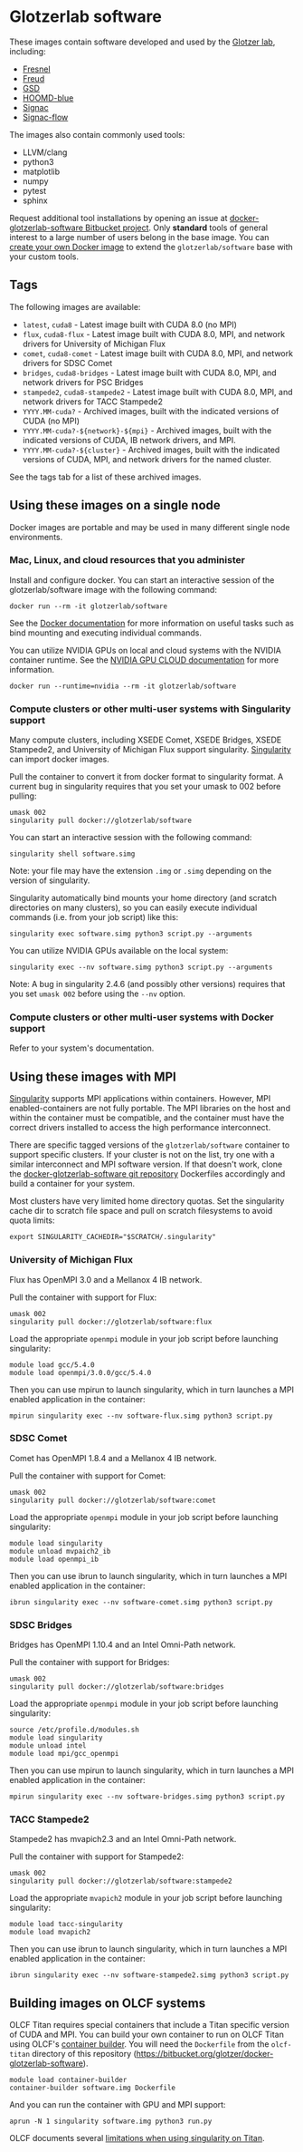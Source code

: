 # Glotzerlab software

These images contain software developed and used by the [Glotzer lab](http://glotzerlab.engin.umich.edu/home/), including:

  * [Fresnel](https://bitbucket.org/glotzer/fresnel)
  * [Freud](https://bitbucket.org/glotzer/freud)
  * [GSD](https://bitbucket.org/glotzer/gsd)
  * [HOOMD-blue](http://glotzerlab.engin.umich.edu/hoomd-blue/)
  * [Signac](http://signac.io)
  * [Signac-flow](http://signac.io)

The images also contain commonly used tools:

  * LLVM/clang
  * python3
  * matplotlib
  * numpy
  * pytest
  * sphinx

Request additional tool installations by opening an issue at [docker-glotzerlab-software Bitbucket project](https://bitbucket.org/glotzer/docker-glotzerlab-software). Only **standard** tools of general interest to a large number of users belong in the base image. You can [create your own Docker image](https://docs.docker.com/get-started/part2/) to extend the ``glotzerlab/software`` base with your custom tools.

## Tags

The following images are available:

  * ``latest``, ``cuda8`` - Latest image built with CUDA 8.0 (no MPI)
  * ``flux``, ``cuda8-flux`` - Latest image built with CUDA 8.0, MPI, and network drivers for University of Michigan Flux
  * ``comet``, ``cuda8-comet`` - Latest image built with CUDA 8.0, MPI, and network drivers for SDSC Comet
  * ``bridges``, ``cuda8-bridges`` - Latest image built with CUDA 8.0, MPI, and network drivers for PSC Bridges
  * ``stampede2``, ``cuda8-stampede2`` - Latest image built with CUDA 8.0, MPI, and network drivers for TACC Stampede2
  * ``YYYY.MM-cuda?`` - Archived images, built with the indicated versions of CUDA (no MPI)
  * ``YYYY.MM-cuda?-${network}-${mpi}`` - Archived images, built with the indicated versions of CUDA, IB network drivers, and MPI.
  * ``YYYY.MM-cuda?-${cluster}`` - Archived images, built with the indicated versions of CUDA, MPI, and network drivers for the named cluster.

See the tags tab for a list of these archived images.

## Using these images on a single node

Docker images are portable and may be used in many different single node environments.

### Mac, Linux, and cloud resources that you administer

Install and configure docker. You can start an interactive session of the glotzerlab/software image with the following command:

    docker run --rm -it glotzerlab/software

See the [Docker documentation](https://docs.docker.com/) for more information on useful tasks such as bind mounting and executing individual commands.

You can utilize NVIDIA GPUs on local and cloud systems with the NVIDIA container runtime. See the [NVIDIA GPU CLOUD documentation](http://docs.nvidia.com/ngc/index.html#ngc-with-nvidia-titan-pcs) for more information.

    docker run --runtime=nvidia --rm -it glotzerlab/software

### Compute clusters or other multi-user systems with Singularity support

Many compute clusters, including XSEDE Comet, XSEDE Bridges, XSEDE Stampede2, and University of Michigan Flux support singularity. [Singularity](http://singularity.lbl.gov/) can import docker images.

Pull the container to convert it from docker format to singularity format. A current bug in singularity requires that you set your umask to 002 before pulling:

    umask 002
    singularity pull docker://glotzerlab/software

You can start an interactive session with the following command:

    singularity shell software.simg

Note: your file may have the extension ``.img`` or ``.simg`` depending on the version of singularity.

Singularity automatically bind mounts your home directory (and scratch directories on many clusters), so you can easily execute individual commands (i.e. from your job script) like this:

    singularity exec software.simg python3 script.py --arguments

You can utilize NVIDIA GPUs available on the local system:

    singularity exec --nv software.simg python3 script.py --arguments

Note: A bug in singularity 2.4.6 (and possibly other versions) requires that you set ``umask 002`` before using the ``--nv`` option.

### Compute clusters or other multi-user systems with Docker support

Refer to your system's documentation.

## Using these images with MPI

[Singularity](http://singularity.lbl.gov/) supports MPI applications within containers. However, MPI enabled-containers are not fully portable. The MPI libraries on the host and within the container must be compatible, and the container must have the correct drivers installed to access the high performance interconnect.

There are specific tagged versions of the ``glotzerlab/software`` container to support specific clusters. If your cluster is not on the list, try one with a similar interconnect and MPI software version. If that doesn't work, clone the [docker-glotzerlab-software git repository](https://bitbucket.org/glotzer/docker-glotzerlab-software) Dockerfiles accordingly and build a container for your system.

Most clusters have very limited home directory quotas. Set the singularity cache dir to scratch file space and pull on scratch filesystems to avoid quota limits:

    export SINGULARITY_CACHEDIR="$SCRATCH/.singularity"

### University of Michigan Flux

Flux has OpenMPI 3.0 and a Mellanox 4 IB network.

Pull the container with support for Flux:

    umask 002
    singularity pull docker://glotzerlab/software:flux

Load the appropriate ``openmpi`` module in your job script before launching singularity:

    module load gcc/5.4.0
    module load openmpi/3.0.0/gcc/5.4.0

Then you can use mpirun to launch singularity, which in turn launches a MPI enabled application in the container:

    mpirun singularity exec --nv software-flux.simg python3 script.py

### SDSC Comet

Comet has OpenMPI 1.8.4 and a Mellanox 4 IB network.

Pull the container with support for Comet:

    umask 002
    singularity pull docker://glotzerlab/software:comet

Load the appropriate ``openmpi`` module in your job script before launching singularity:

    module load singularity
    module unload mvpaich2_ib
    module load openmpi_ib

Then you can use ibrun to launch singularity, which in turn launches a MPI enabled application in the container:

    ibrun singularity exec --nv software-comet.simg python3 script.py

### SDSC Bridges

Bridges has OpenMPI 1.10.4 and an Intel Omni-Path network.

Pull the container with support for Bridges:

    umask 002
    singularity pull docker://glotzerlab/software:bridges

Load the appropriate ``openmpi`` module in your job script before launching singularity:

    source /etc/profile.d/modules.sh
    module load singularity
    module unload intel
    module load mpi/gcc_openmpi

Then you can use mpirun to launch singularity, which in turn launches a MPI enabled application in the container:

    mpirun singularity exec --nv software-bridges.simg python3 script.py

### TACC Stampede2

Stampede2 has mvapich2.3 and an Intel Omni-Path network.

Pull the container with support for Stampede2:

    umask 002
    singularity pull docker://glotzerlab/software:stampede2

Load the appropriate ``mvapich2`` module in your job script before launching singularity:

    module load tacc-singularity
    module load mvapich2

Then you can use ibrun to launch singularity, which in turn launches a MPI enabled application in the container:

    ibrun singularity exec --nv software-stampede2.simg python3 script.py

## Building images on OLCF systems

OLCF Titan requires special containers that include a Titan specific version of CUDA and MPI. You can build your own container to run on OLCF Titan using OLCF's [container builder](https://www.olcf.ornl.gov/container-builder/). You will need the ``Dockerfile`` from the ``olcf-titan`` directory of this repository (https://bitbucket.org/glotzer/docker-glotzerlab-software).

    module load container-builder
    container-builder software.img Dockerfile

And you can run the container with GPU and MPI support:

    aprun -N 1 singularity software.img python3 run.py

OLCF documents several [limitations when using singularity on Titan](https://www.olcf.ornl.gov/software-containers-on-titan/).
